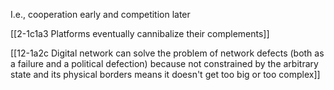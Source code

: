 I.e., cooperation early and competition later

[[2-1c1a3 Platforms eventually cannibalize their complements]]

[[12-1a2c Digital network can solve the problem of network defects (both as a failure and a political defection) because not constrained by the arbitrary state and its physical borders means it doesn't get too big or too complex]]